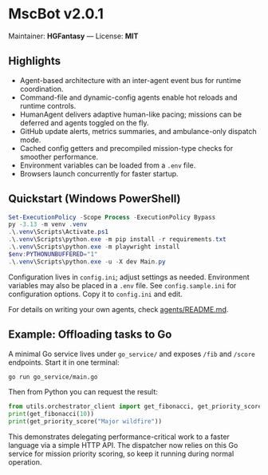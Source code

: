 # MscBot v2.0.1
Maintainer: **HGFantasy** — License: **MIT**

## Highlights
- Agent-based architecture with an inter-agent event bus for runtime coordination.
- Command-file and dynamic-config agents enable hot reloads and runtime controls.
- HumanAgent delivers adaptive human-like pacing; missions can be deferred and agents toggled on the fly.
- GitHub update alerts, metrics summaries, and ambulance-only dispatch mode.
- Cached config getters and precompiled mission-type checks for smoother performance.
- Environment variables can be loaded from a `.env` file.
- Browsers launch concurrently for faster startup.

## Quickstart (Windows PowerShell)
```powershell
Set-ExecutionPolicy -Scope Process -ExecutionPolicy Bypass
py -3.13 -m venv .venv
.\.venv\Scripts\Activate.ps1
.\.venv\Scripts\python.exe -m pip install -r requirements.txt
.\.venv\Scripts\python.exe -m playwright install
$env:PYTHONUNBUFFERED="1"
.\.venv\Scripts\python.exe -u -X dev Main.py
```

Configuration lives in `config.ini`; adjust settings as needed. Environment
variables may also be placed in a `.env` file.
See `config.sample.ini` for configuration options. Copy it to `config.ini` and edit.

For details on writing your own agents, check [agents/README.md](agents/README.md).

## Example: Offloading tasks to Go

A minimal Go service lives under `go_service/` and exposes `/fib` and `/score` endpoints.
Start it in one terminal:

```bash
go run go_service/main.go
```

Then from Python you can request the result:

```python
from utils.orchestrator_client import get_fibonacci, get_priority_score
print(get_fibonacci(10))
print(get_priority_score("Major wildfire"))
```

This demonstrates delegating performance-critical work to a faster language
via a simple HTTP API. The dispatcher now relies on this Go service for
mission priority scoring, so keep it running during normal operation.
